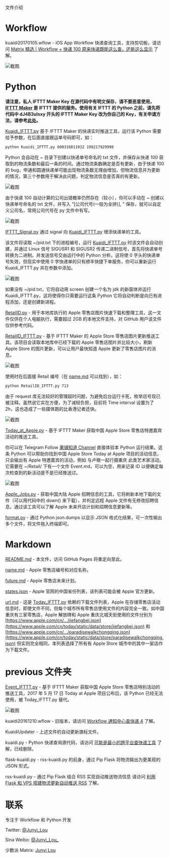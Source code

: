 文件介绍

Workflow
===========
kuaidi20170105.wflow -  iOS App Workflow 快递查询工具，支持剪切板，请访问 [Matrix 精选 | Workflow + 快递 100 原来快递既能这么查，还能这么显示](http://sspai.com/36871) 了解。

![截图](/bkP/workflow.jpg)

Python
===========
**请注意，私人 IFTTT Maker Key 在源代码中有明文保存，请不要恶意使用，[IFTTT Maker](https://maker.ifttt.com) 是 IFTTT 提供的服务。使用有关 IFTTT 的 Python 之前，请先将代码中 dJ4B3uIsxy 开头的 IFTTT Maker Key 改为你自己的 Key，有关申请方法，请参考[此处](https://sspai.com/post/39243)。**

[Kuaidi_IFTTT.py](Kuaidi_IFTTT.py) 基于 IFTTT Maker 的快递实时推送工具，运行该 Python 需要给予参数，在后面直接跟运单号码即可，如：
````bash
python Kuaidi_IFTTT.py 600316811932 199217929998
````
Python 会自动在 ~ 目录下创建以快递单号命名的 txt 文件，并保存从快递 100 获取到的物流条数和最后一条的时间。通过物流条数确定是否有更新，由于快递 100 的 bug，申通和圆通快递单可能出现物流条数无理由增加，但物流信息并为更新的情况，第三个参数用于解决此问题，判定物流信息是否真的有更新。

![截图](/bkP/rtk.jpg)

由于快递 100 自动计算的公司出错概率仍然存在（较小），你可以手动在 ~ 创建以快递单号命名的 txt 文件，并写入 "[公司代号(一般为全拼)], " 保存，就可以自定义公司名，常用公司代号在 py 文件中有写。

![截图](/bkP/nano.png)

[IFTTT_Signal.py](IFTTT_Signal.py) 通过 signal 向 [Kuaidi_IFTTT.py](Kuaidi_IFTTT.py) 增添快递单的工具。

该文件将读取 ~/pid.txt 下的进程编号，运行 [Kuaidi_IFTTT.py](Kuaidi_IFTTT.py) 时该文件会自动创建，并通过 Linux 信号 SIGUSR1 和 SIGUSR2 传递二进制信号，首先将快递单号转换为二进制。并发送信号交由运行中的 Python 分析。这将使 0 字头的快递单号失效，但现实中使用 0 字快递单的只有顺丰快捷下单服务，你可以重新运行 Kuaidi_IFTTT.py 并在参数中添加。

![截图](/bkP/signal.png)

如果没有 ~/pid.txt，它将自动用 screen 创建一个名为 jdk 的新窗体并运行 Kuaidi_IFTTT.py，这将使得你只需要运行这条 Python 它将自动判断是向已有进程添加，还是创建新进程。

[RetailID.py](RetailID.py) - 用于本地库执行的 Apple 零售店图片快速下载和整理工具，这一文件仅供在个人电脑执行，需要超过 2GB 的本地文件支持，对 GitHub 用户该文件仅供参考代码。

[RetailID_IFTTT.py](RetailID_IFTTT.py) - 基于 IFTTT Maker 的 Apple Store 零售店图片更新推送工具。该项目会读取本地库中已经下载的 Apple 零售店图片并比较大小，刷新 Apple Store 的图片更新，可以让用户最快知道 Apple 更新了零售店图片的消息。

![截图](/bkP/retailid.jpg)

使用时在后面接 Retail 编号（在 [name.md](name.md) 可以找到），如：
````bash
python RetailID_IFTTT.py 713
````

由于 request 库无法较好的管理超时问题，为避免后台运行卡死，枚举店号现已被注释。虽然说它实在方便，为了减轻负担，目前将 Time interval 设置为了 2h，这也造成了一些媒体跑的比香港记者还快。

![截图](/bkP/hkjournal.png)

[Today_at_Apple.py](Today_at_Apple.py) - 基于 IFTTT Maker 获取中国 Apple Store 零售店特邀嘉宾活动的推送工具。

你可以在 Telegram Follow [果铺知道 Channel](https://t.me/ars_teller) 直接体验本 Python 运行结果。这条 Python 可以帮助你找到中国 Apple Store Today at Apple 项目的活动信息，只会输出有 Apple 特邀嘉宾的活动，例如 与卢根一起行摄重庆 此类艺术家活动。它需要在 ~/Retail/ 下有一个文件 Event.md，可以为空，用来记录 ID 以便确定每次检查到的新活动是不是已经推送过。

![截图](/bkP/taa.jpg)

[Apple_Jobs.py](Apple_Jobs.py) - 获取中国大陆 Apple 招聘信息的工具，它将刷新本地下载的文件（可以用代码中的 down() 来下载），并判定远程 Apple 文件有无修改招聘信息。通过该工具可以了解 Apple 未来开店计划和招聘信息更新等。

[format.py](format.py) - 通过 Python json.dumps 以显示 JSON 格式化结果，可一次性输出多个文件，将文件拖入终端即可。

Markdown
===========
[README.md](http://junyilou.github.io) - 本文件，访问 GitHub Pages 将重定向至此。

[name.md](name.md) - Apple 零售店编号和对应名称。

[future.md](future.md) - Apple 零售店未来计划。

[states.json](states.json) - Apple 官网的中国省份列表，该列表可能会被 Apple 官方更新。

[url.md](url.md) - 这是 [Today_IFTTT.py](Today_IFTTT.py) 依赖的下载文件列表，Apple 在存储零售店活动信息时，即使文件不同，但每个城市所有零售店使用文件的内容完全一致。如中国重庆有三家零售店，Apple 解放碑和 Apple 重庆北城天街使用的文件分别为 [https://www.apple.com/cn/.../jiefangbei.json](https://www.apple.com/cn/today/static/data/store/jiefangbei.json) 和 [https://www.apple.com/cn/.../paradisewalkchongqing.json](https://www.apple.com/cn/today/static/data/store/paradisewalkchongqing.json) 但实则完全相同，本列表选择了所有有 Apple Store 城市中的其中一架店作为下载文件。

previous 文件夹
==========
[Event_IFTTT.py](Event_IFTTT.py) - 基于 IFTTT Maker 获取中国 Apple Store 零售店特别活动的推送工具，2017 年 5 月 17 日 Today at Apple 项目公布后，该 Python 已经无法使用，被 Today_IFTTT.py 替代。

![截图](/bkP/event.jpg)

kuaidi20161210.wflow - 旧版本，请访问 [Workflow 通知中心查快递 4](http://matrix.sspai.com/p/d384dd60) 了解。

KuaidiUpdater - 上述文件的自动更新旗标文件。

kuaidi.py - Python 快递查询源代码，请访问 [可能是最小的跨平台查快递工具](http://matrix.sspai.com/p/d006b320 ) 了解，已经删除。

flask-kuaidi.py - rss-kuaidi.py 的前身，通过 Pip Flask 将物流输出为更美观的 JSON 形式。

rss-kuaidi.py - 通过 Pip Flask 结合 RSS 实现自动推送物流信息 请访问 [利用 Flask 和 VPS 搭建物流更新自动推送 RSS](http://matrix.sspai.com/p/da505de0) 了解。

联系
=======
专注于 Workflow 和 Python 开发

Twitter: [@Junyi_Lou](https://twitter.com/Junyi_Lou "@Junyi_Lou") 

Sina Weibo: [@Junyi_Lou_](https://weibo.com/n/Junyi_Lou_ "@Junyi_Lou_")

少数派 Matrix: [Junyi Lou](http://matrix.sspai.com/p/da7b1760 "Junyi Lou - Matrix")